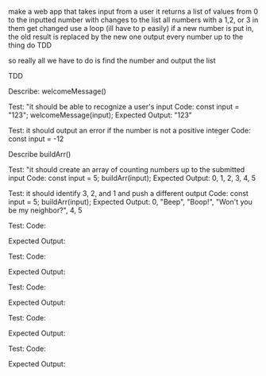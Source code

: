 make a web app that takes input from a user
it returns a list of values from 0 to the inputted number with changes to the list
all numbers with a 1,2, or 3 in them get changed 
use a loop (ill have to p easily)
if a new number is put in, the old result is replaced by the new one
output every number up to the thing
do TDD

so really all we have to do is find the number and output the list

TDD

Describe: welcomeMessage()

Test: "it should be able to recognize a user's input
Code:
const input = "123";
welcomeMessage(input);
Expected Output: "123"

Test: it should output an error if the number is not a positive integer
Code:
const input = -12

Describe buildArr()

Test: "it should create an array of counting numbers up to the submitted input
Code:
const input = 5;
buildArr(input);
Expected Output: 0, 1, 2, 3, 4, 5

Test: it should identify 3, 2, and 1 and push a different output
Code: 
const input = 5;
buildArr(input);
Expected Output: 0, "Beep", "Boop!", "Won't you be my neighbor?", 4, 5

Test: 
Code:

Expected Output: 

Test: 
Code:

Expected Output: 

Test: 
Code:

Expected Output: 

Test: 
Code:

Expected Output: 

Test: 
Code:

Expected Output: 